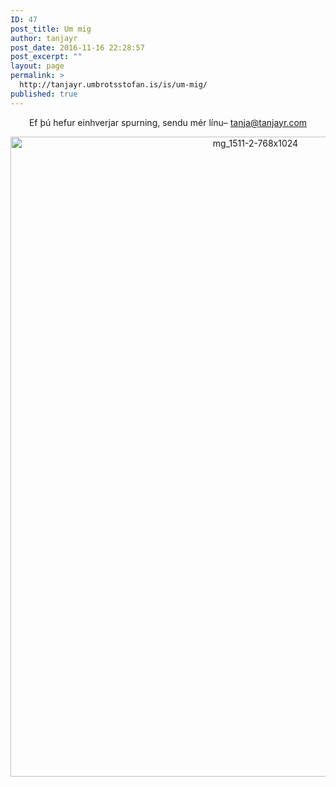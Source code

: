 ```yaml
---
ID: 47
post_title: Um mig
author: tanjayr
post_date: 2016-11-16 22:28:57
post_excerpt: ""
layout: page
permalink: >
  http://tanjayr.umbrotsstofan.is/is/um-mig/
published: true
---
```

<p style="text-align: center;">Ef þú hefur einhverjar spurning, sendu mér línu– <a href="mailto:tanja@tanjayr.com">tanja@tanjayr.com</a></p>
<p style="text-align: center;"><img class="size-full wp-image-6234 aligncenter" src="http://tanjayr.umbrotsstofan.is/wp-content/uploads/2016/11/MG_1511-2-768x1024-1.jpg" alt="mg_1511-2-768x1024" width="768" height="1024" /></p>